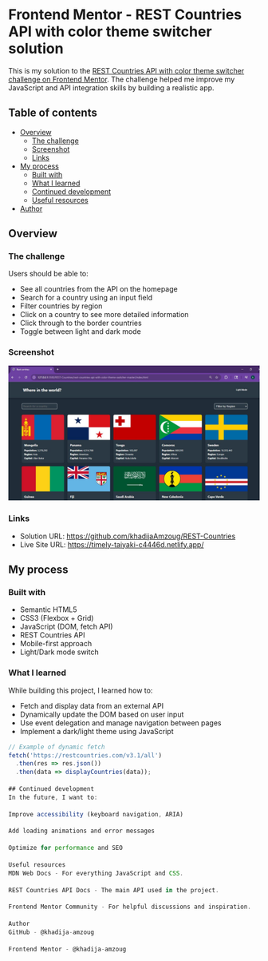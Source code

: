 # Frontend Mentor - REST Countries API with color theme switcher solution

This is my solution to the [REST Countries API with color theme switcher challenge on Frontend Mentor](https://www.frontendmentor.io/challenges/rest-countries-api-with-color-theme-switcher-5cacc469fec04111f7b848ca). The challenge helped me improve my JavaScript and API integration skills by building a realistic app.

## Table of contents

- [Overview](#overview)
  - [The challenge](#the-challenge)
  - [Screenshot](#screenshot)
  - [Links](#links)
- [My process](#my-process)
  - [Built with](#built-with)
  - [What I learned](#what-i-learned)
  - [Continued development](#continued-development)
  - [Useful resources](#useful-resources)
- [Author](#author)

## Overview

### The challenge

Users should be able to:

- See all countries from the API on the homepage
- Search for a country using an input field
- Filter countries by region
- Click on a country to see more detailed information
- Click through to the border countries
- Toggle between light and dark mode

### Screenshot

![Preview](./screenshot.jpg)

### Links

- Solution URL: https://github.com/khadijaAmzoug/REST-Countries
- Live Site URL: https://timely-taiyaki-c4446d.netlify.app/

## My process

### Built with

- Semantic HTML5
- CSS3 (Flexbox + Grid)
- JavaScript (DOM, fetch API)
- REST Countries API
- Mobile-first approach
- Light/Dark mode switch

### What I learned

While building this project, I learned how to:

- Fetch and display data from an external API
- Dynamically update the DOM based on user input
- Use event delegation and manage navigation between pages
- Implement a dark/light theme using JavaScript

```js
// Example of dynamic fetch
fetch('https://restcountries.com/v3.1/all')
  .then(res => res.json())
  .then(data => displayCountries(data));

## Continued development
In the future, I want to:

Improve accessibility (keyboard navigation, ARIA)

Add loading animations and error messages

Optimize for performance and SEO

Useful resources
MDN Web Docs - For everything JavaScript and CSS.

REST Countries API Docs - The main API used in the project.

Frontend Mentor Community - For helpful discussions and inspiration.

Author
GitHub - @khadija-amzoug

Frontend Mentor - @khadija-amzoug

